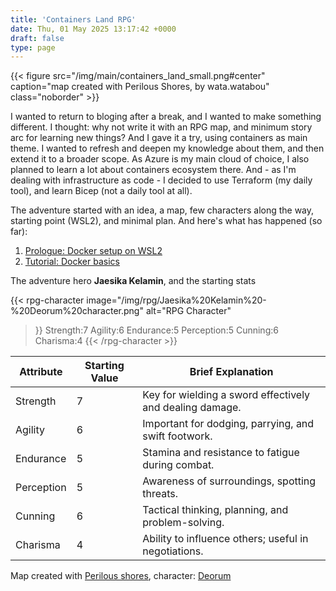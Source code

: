 ```yaml
---
title: 'Containers Land RPG'
date: Thu, 01 May 2025 13:17:42 +0000
draft: false
type: page
---
```


{{< figure src="/img/main/containers_land_small.png#center" caption="map created with Perilous Shores, by wata.watabou" class="noborder" >}}

I wanted to return to bloging after a break, and I wanted to make something different. I thought: why not write it with an RPG map, and minimum story arc for learning new things? And I gave it a try, using containers as main theme. I wanted to refresh and deepen my knowledge about them, and then extend it to a broader scope. As Azure is my main cloud of choice, I also planned to learn a lot about containers ecosystem there. And - as I'm dealing with infrastructure as code - I decided to use Terraform (my daily tool), and learn Bicep (not a daily tool at all).

The adventure started with an idea, a map, few characters along the way, starting point (WSL2), and minimal plan. And here's what has happened (so far):

1. [Prologue: Docker setup on WSL2](/2025/05/01/containers-land-docker-setup-on-wsl2/)
1. [Tutorial: Docker basics](/2025/05/18/containers-land-docker-basics/)

The adventure hero **Jaesika Kelamin**, and the starting stats

{{< rpg-character
    image="/img/rpg/Jaesika%20Kelamin%20-%20Deorum%20character.png"
    alt="RPG Character"
>}}
Strength:7
Agility:6
Endurance:5
Perception:5
Cunning:6
Charisma:4
{{< /rpg-character >}}

| Attribute    | Starting Value | Brief Explanation                                         |
|--------------|----------------|-----------------------------------------------------------|
| Strength     | 7              | Key for wielding a sword effectively and dealing damage.  |
| Agility      | 6              | Important for dodging, parrying, and swift footwork.      |
| Endurance    | 5              | Stamina and resistance to fatigue during combat.          |
| Perception   | 5              | Awareness of surroundings, spotting threats.              |
| Cunning      | 6              | Tactical thinking, planning, and problem-solving.         |
| Charisma     | 4              | Ability to influence others; useful in negotiations.      |

Map created with [Perilous shores](https://watabou.github.io/realm.html), character: [Deorum](https://deorum.vercel.app/embed/h2z9lr1kqm873a8)
